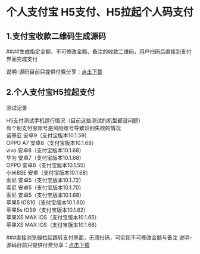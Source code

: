 
个人支付宝 H5支付、H5拉起个人码支付
=====

1.支付宝收款二维码生成源码
--------

####生成指定金额、不可修改金额、备注的收款二维码，用户扫码后直接到支付界面完成支付

说明-源码目前只提供付费分享：[点击下载](http://store.mysky18.com/payserver/e/example/srcStore?productCode=a-29)





2.个人支付宝H5拉起支付
------- 

测试记录

H5支付测试手机运行情况（目前这些测试的机型都没问题）<br>
有个别支付宝账号是风险账号导致识别失败的情况<br>
诺基亚 安卓9（支付宝版本10.1.59）<br>
OPPO A7 安卓8（支付宝版本10.1.68）<br>
vivo 安卓8（支付宝版本10.1.68）<br>
华为 安卓7（支付宝版本10.1.68）<br>
OPPO 安卓6（支付宝版本10.1.55）<br>
小米8SE 安卓（支付宝版本10.1.68）<br>
索尼 安卓5（支付宝版本10.1.72）<br>
索尼 安卓5（支付宝版本10.1.70）<br>
索尼 安卓5（支付宝版本10.1.68）<br>
苹果5 IOS10（支付宝版本10.1.60）<br>
苹果5s IOS9（支付宝版本10.1.62）<br>
苹果XS MAX IOS（支付宝版本10.1.65）<br>
苹果XS MAX IOS（支付宝版本10.1.68）<br>

###直接浏览器拉起跳转支付界面，无须扫码，可实现不可修改金额与备注
说明-源码目前只提供付费分享：[点击下载](http://store.mysky18.com/payserver/e/example/create?productCode=b-299)





